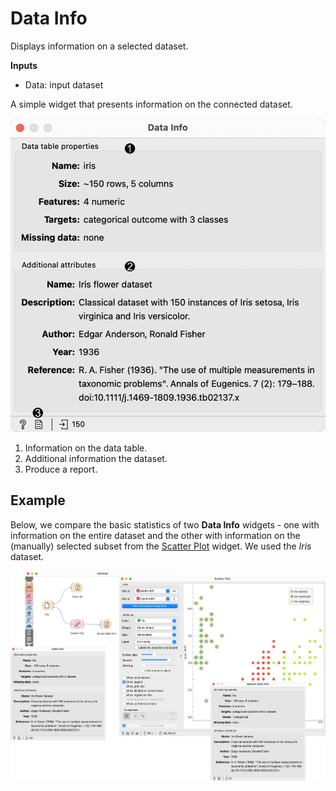 Data Info
=========

Displays information on a selected dataset.

**Inputs**

- Data: input dataset

A simple widget that presents information on the connected dataset.

![](images/DataInfo-stamped.png)

1. Information on the data table.
2. Additional information the dataset.
3. Produce a report.

Example
-------

Below, we compare the basic statistics of two **Data Info** widgets - one with information on the entire dataset and the other with information on the (manually) selected subset from the [Scatter Plot](../visualize/scatterplot.md) widget. We used the *Iris* dataset.

![](images/DataInfo-example.png)
